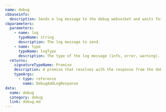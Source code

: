 ```yaml
---
name: debug
cbbaseinfo:
  description: Sends a log message to the debug websocket and waits for a response.
cbparameters:
  parameters:
    - name: log
      typeName: string
      description: The log message to send.
    - name: type
      typeName: logType
      description: The type of the log message (info, error, warning).
  returns:
    signatureTypeName: Promise
    description: A promise that resolves with the response from the debug event.
    typeArgs:
      - type: reference
        name: DebugAddLogResponse
data:
  name: debug
  category: debug
  link: debug.md
---
```

<CBBaseInfo/> 
 <CBParameters/>